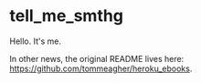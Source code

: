 # tell_me_smthg

Hello. It's me.

In other news, the original README lives here: https://github.com/tommeagher/heroku_ebooks.
